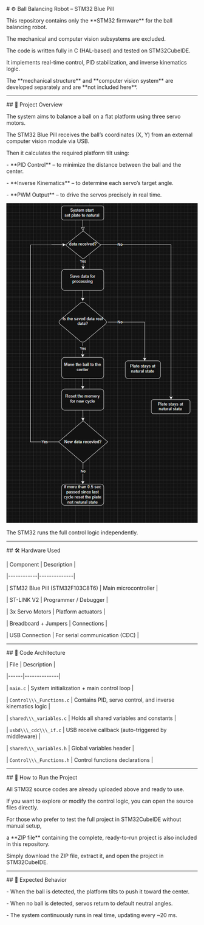 \# ⚙️ Ball Balancing Robot – STM32 Blue Pill



This repository contains only the \*\*STM32 firmware\*\* for the ball balancing robot.

The mechanical and computer vision subsystems are excluded.

The code is written fully in C (HAL-based) and tested on STM32CubeIDE.

It implements real-time control, PID stabilization, and inverse kinematics logic.

The \*\*mechanical structure\*\* and \*\*computer vision system\*\* are developed separately and are \*\*not included here\*\*.



---



\## 🧠 Project Overview



The system aims to balance a ball on a flat platform using three servo motors.

The STM32 Blue Pill receives the ball’s coordinates (X, Y) from an external computer vision module via USB.

Then it calculates the required platform tilt using:

\- \*\*PID Control\*\* – to minimize the distance between the ball and the center.

\- \*\*Inverse Kinematics\*\* – to determine each servo’s target angle.

\- \*\*PWM Output\*\* – to drive the servos precisely in real time.



![Control Logic](Image/Code_logic.jpg)





The STM32 runs the full control logic independently.



---



\## 🛠️ Hardware Used



| Component | Description |

|------------|--------------|

| STM32 Blue Pill (STM32F103C8T6) | Main microcontroller |

| ST-LINK V2 | Programmer / Debugger |

| 3x Servo Motors | Platform actuators |

| Breadboard + Jumpers | Connections |

| USB Connection | For serial communication (CDC) |



---



\## 🧩 Code Architecture



| File | Description |

|------|--------------|

| `main.c` | System initialization + main control loop |

| `Control\\\_Functions.c` | Contains PID, servo control, and inverse kinematics logic |

| `shared\\\_variables.c` | Holds all shared variables and constants |

| `usbd\\\_cdc\\\_if.c` | USB receive callback (auto-triggered by middleware) |

| `shared\\\_variables.h` | Global variables header |

| `Control\\\_Functions.h` | Control functions declarations |



---



\## 🧰 How to Run the Project



All STM32 source codes are already uploaded above and ready to use.

If you want to explore or modify the control logic, you can open the source files directly.



For those who prefer to test the full project in STM32CubeIDE without manual setup,

a \*\*ZIP file\*\* containing the complete, ready-to-run project is also included in this repository.



Simply download the ZIP file, extract it, and open the project in STM32CubeIDE.



---



\## 🧪 Expected Behavior



\- When the ball is detected, the platform tilts to push it toward the center.

\- When no ball is detected, servos return to default neutral angles.

\- The system continuously runs in real time, updating every ~20 ms.







